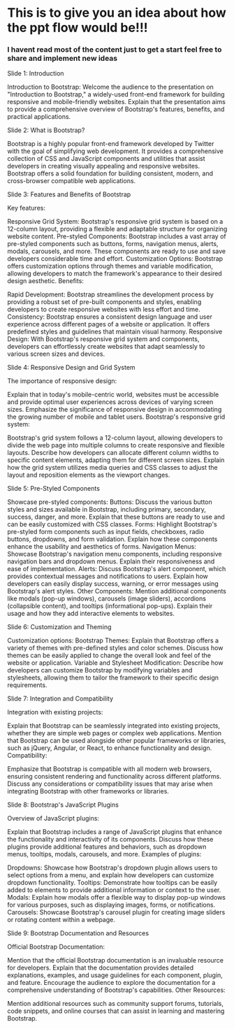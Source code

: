 <h1> This is to give you an idea about how the ppt flow would be!!! </h1>
<h3> I havent read most of the content just to get a start feel free to share and implement new ideas </h3>


Slide 1: Introduction

Introduction to Bootstrap:
Welcome the audience to the presentation on "Introduction to Bootstrap," a widely-used front-end framework for building responsive and mobile-friendly websites.
Explain that the presentation aims to provide a comprehensive overview of Bootstrap's features, benefits, and practical applications. 
  
Slide 2: What is Bootstrap?

Bootstrap is a highly popular front-end framework developed by Twitter with the goal of simplifying web development.
It provides a comprehensive collection of CSS and JavaScript components and utilities that assist developers in creating visually appealing and responsive websites.
Bootstrap offers a solid foundation for building consistent, modern, and cross-browser compatible web applications.

Slide 3: Features and Benefits of Bootstrap

Key features:

Responsive Grid System: Bootstrap's responsive grid system is based on a 12-column layout, providing a flexible and adaptable structure for organizing website content.
Pre-styled Components: Bootstrap includes a vast array of pre-styled components such as buttons, forms, navigation menus, alerts, modals, carousels, and more. These components are ready to use and save developers considerable time and effort.
Customization Options: Bootstrap offers customization options through themes and variable modification, allowing developers to match the framework's appearance to their desired design aesthetic.
Benefits:

Rapid Development: Bootstrap streamlines the development process by providing a robust set of pre-built components and styles, enabling developers to create responsive websites with less effort and time.
Consistency: Bootstrap ensures a consistent design language and user experience across different pages of a website or application. It offers predefined styles and guidelines that maintain visual harmony.
Responsive Design: With Bootstrap's responsive grid system and components, developers can effortlessly create websites that adapt seamlessly to various screen sizes and devices.

Slide 4: Responsive Design and Grid System

The importance of responsive design:

Explain that in today's mobile-centric world, websites must be accessible and provide optimal user experiences across devices of varying screen sizes.
Emphasize the significance of responsive design in accommodating the growing number of mobile and tablet users.
Bootstrap's responsive grid system:

Bootstrap's grid system follows a 12-column layout, allowing developers to divide the web page into multiple columns to create responsive and flexible layouts.
Describe how developers can allocate different column widths to specific content elements, adapting them for different screen sizes.
Explain how the grid system utilizes media queries and CSS classes to adjust the layout and reposition elements as the viewport changes.


Slide 5: Pre-Styled Components

Showcase pre-styled components:
Buttons: Discuss the various button styles and sizes available in Bootstrap, including primary, secondary, success, danger, and more. Explain that these buttons are ready to use and can be easily customized with CSS classes.
Forms: Highlight Bootstrap's pre-styled form components such as input fields, checkboxes, radio buttons, dropdowns, and form validation. Explain how these components enhance the usability and aesthetics of forms.
Navigation Menus: Showcase Bootstrap's navigation menu components, including responsive navigation bars and dropdown menus. Explain their responsiveness and ease of implementation.
Alerts: Discuss Bootstrap's alert component, which provides contextual messages and notifications to users. Explain how developers can easily display success, warning, or error messages using Bootstrap's alert styles.
Other Components: Mention additional components like modals (pop-up windows), carousels (image sliders), accordions (collapsible content), and tooltips (informational pop-ups). Explain their usage and how they add interactive elements to websites.


Slide 6: Customization and Theming

Customization options:
Bootstrap Themes: Explain that Bootstrap offers a variety of themes with pre-defined styles and color schemes. Discuss how themes can be easily applied to change the overall look and feel of the website or application.
Variable and Stylesheet Modification: Describe how developers can customize Bootstrap by modifying variables and stylesheets, allowing them to tailor the framework to their specific design requirements.


Slide 7: Integration and Compatibility

Integration with existing projects:

Explain that Bootstrap can be seamlessly integrated into existing projects, whether they are simple web pages or complex web applications.
Mention that Bootstrap can be used alongside other popular frameworks or libraries, such as jQuery, Angular, or React, to enhance functionality and design.
Compatibility:

Emphasize that Bootstrap is compatible with all modern web browsers, ensuring consistent rendering and functionality across different platforms.
Discuss any considerations or compatibility issues that may arise when integrating Bootstrap with other frameworks or libraries.


Slide 8: Bootstrap's JavaScript Plugins

Overview of JavaScript plugins:

Explain that Bootstrap includes a range of JavaScript plugins that enhance the functionality and interactivity of its components.
Discuss how these plugins provide additional features and behaviors, such as dropdown menus, tooltips, modals, carousels, and more.
Examples of plugins:

Dropdowns: Showcase how Bootstrap's dropdown plugin allows users to select options from a menu, and explain how developers can customize dropdown functionality.
Tooltips: Demonstrate how tooltips can be easily added to elements to provide additional information or context to the user.
Modals: Explain how modals offer a flexible way to display pop-up windows for various purposes, such as displaying images, forms, or notifications.
Carousels: Showcase Bootstrap's carousel plugin for creating image sliders or rotating content within a webpage.


Slide 9: Bootstrap Documentation and Resources

Official Bootstrap Documentation:

Mention that the official Bootstrap documentation is an invaluable resource for developers.
Explain that the documentation provides detailed explanations, examples, and usage guidelines for each component, plugin, and feature.
Encourage the audience to explore the documentation for a comprehensive understanding of Bootstrap's capabilities.
Other Resources:

Mention additional resources such as community support forums, tutorials, code snippets, and online courses that can assist in learning and mastering Bootstrap.
